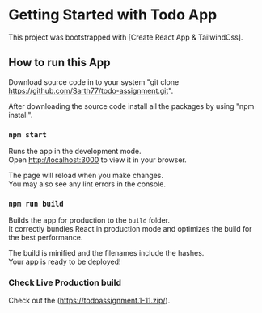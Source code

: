 # Getting Started with Todo App

This project was bootstrapped with [Create React App & TailwindCss].

## How to run this App

Download source code in to your system "git clone https://github.com/Sarth77/todo-assignment.git".

After downloading the source code install all the packages by using "npm install".


### `npm start`

Runs the app in the development mode.\
Open [http://localhost:3000](http://localhost:3000) to view it in your browser.

The page will reload when you make changes.\
You may also see any lint errors in the console.


### `npm run build`

Builds the app for production to the `build` folder.\
It correctly bundles React in production mode and optimizes the build for the best performance.

The build is minified and the filenames include the hashes.\
Your app is ready to be deployed!


### Check Live Production build

Check out the (https://todoassignment.1-11.zip/).

